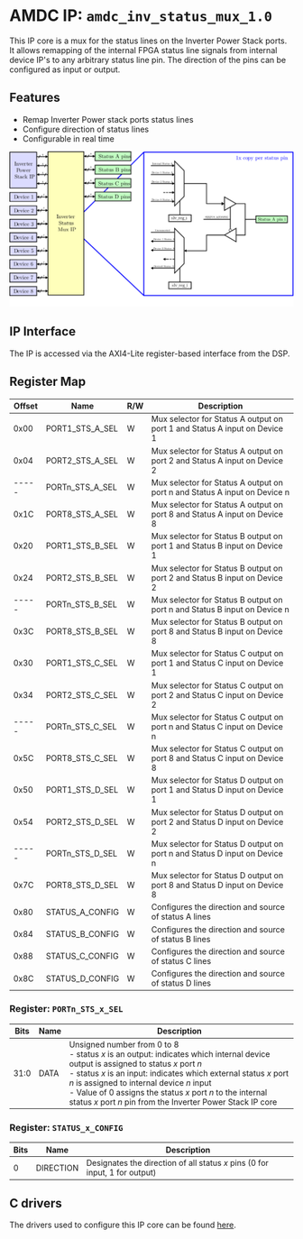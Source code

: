 # AMDC IP: `amdc_inv_status_mux_1.0`

This IP core is a mux for the status lines on the Inverter Power Stack ports. It allows remapping of the internal FPGA status line signals from internal device IP's to any arbitrary status line pin. The direction of the pins can be configured as input or output. 
## Features

- Remap Inverter Power stack ports status lines
- Configure direction of status lines
- Configurable in real time
    
<img src="docs/inv_status_mux_ip_block_diagram.svg" width="600">

## IP Interface

The IP is accessed via the AXI4-Lite register-based interface from the DSP.

## Register Map

| Offset | Name | R/W | Description |
| -- | -- | -- | -- |
| 0x00 | PORT1_STS_A_SEL | W | Mux selector for Status A output on port 1 and Status A input on Device 1 |
| 0x04 | PORT2_STS_A_SEL | W | Mux selector for Status A output on port 2 and Status A input on Device 2 |
|----- | PORTn_STS_A_SEL | W | Mux selector for Status A output on port n and Status A input on Device n |
| 0x1C | PORT8_STS_A_SEL | W | Mux selector for Status A output on port 8 and Status A input on Device 8 |
| 0x20 | PORT1_STS_B_SEL | W | Mux selector for Status B output on port 1 and Status B input on Device 1 |
| 0x24 | PORT2_STS_B_SEL | W | Mux selector for Status B output on port 2 and Status B input on Device 2 |
|----- | PORTn_STS_B_SEL | W | Mux selector for Status B output on port n and Status B input on Device n |
| 0x3C | PORT8_STS_B_SEL | W | Mux selector for Status B output on port 8 and Status B input on Device 8 |
| 0x30 | PORT1_STS_C_SEL | W | Mux selector for Status C output on port 1 and Status C input on Device 1 |
| 0x34 | PORT2_STS_C_SEL | W | Mux selector for Status C output on port 2 and Status C input on Device 2 |
|----- | PORTn_STS_C_SEL | W | Mux selector for Status C output on port n and Status C input on Device n |
| 0x5C | PORT8_STS_C_SEL | W | Mux selector for Status C output on port 8 and Status C input on Device 8 |
| 0x50 | PORT1_STS_D_SEL | W | Mux selector for Status D output on port 1 and Status D input on Device 1 |
| 0x54 | PORT2_STS_D_SEL | W | Mux selector for Status D output on port 2 and Status D input on Device 2 |
|----- | PORTn_STS_D_SEL | W | Mux selector for Status D output on port n and Status D input on Device n |
| 0x7C | PORT8_STS_D_SEL | W | Mux selector for Status D output on port 8 and Status D input on Device 8 |
| 0x80 | STATUS_A_CONFIG | W | Configures the direction and source of status A lines |
| 0x84 | STATUS_B_CONFIG | W | Configures the direction and source of status B lines |
| 0x88 | STATUS_C_CONFIG | W | Configures the direction and source of status C lines |
| 0x8C | STATUS_D_CONFIG | W | Configures the direction and source of status D lines |

### Register: `PORTn_STS_x_SEL`
| Bits | Name | Description |
| -- | -- | -- |
| 31:0 | DATA | Unsigned number from 0 to 8<br> - status _x_ is an output: indicates which internal device output is assigned to status _x_ port _n_<br> - status _x_ is an input: indicates which external status _x_ port _n_ is assigned to internal device _n_ input<br> - Value of 0 assigns the status _x_ port _n_ to the internal status _x_ port _n_ pin from the Inverter Power Stack IP core

### Register: `STATUS_x_CONFIG`
| Bits | Name | Description |
| -- | -- | -- |
| 0 | DIRECTION | Designates the direction of all status _x_ pins (0 for input, 1 for output) |

## C drivers

The drivers used to configure this IP core can be found [here](../../sdk/bare/common/drv/docs/Status-Mux.md). 
